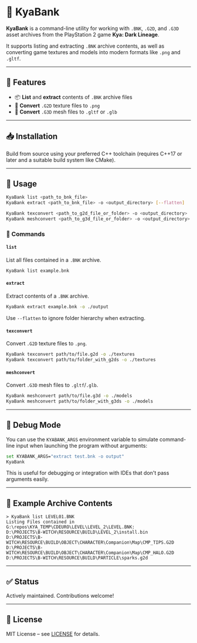 # 🏦 KyaBank

**KyaBank** is a command-line utility for working with `.BNK`, `.G2D`, and `.G3D` asset archives from the PlayStation 2 game **Kya: Dark Lineage**.

It supports listing and extracting `.BNK` archive contents, as well as converting game textures and models into modern formats like `.png` and `.gltf`.

---

## 🔧 Features

- 📦 **List** and **extract** contents of `.BNK` archive files  
- 🎨 **Convert** `.G2D` texture files to `.png`  
- 🧱 **Convert** `.G3D` mesh files to `.gltf` or `.glb`

---

## 📥 Installation

Build from source using your preferred C++ toolchain (requires C++17 or later and a suitable build system like CMake).

---

## 🚀 Usage

```bash
KyaBank list <path_to_bnk_file>
KyaBank extract <path_to_bnk_file> -o <output_directory> [--flatten]

KyaBank texconvert <path_to_g2d_file_or_folder> -o <output_directory>
KyaBank meshconvert <path_to_g3d_file_or_folder> -o <output_directory>
```

### 🔹 Commands

#### `list`
List all files contained in a `.BNK` archive.

```bash
KyaBank list example.bnk
```

#### `extract`
Extract contents of a `.BNK` archive.

```bash
KyaBank extract example.bnk -o ./output
```

Use `--flatten` to ignore folder hierarchy when extracting.

#### `texconvert`
Convert `.G2D` texture files to `.png`.

```bash
KyaBank texconvert path/to/file.g2d -o ./textures
KyaBank texconvert path/to/folder_with_g2ds -o ./textures
```

#### `meshconvert`
Convert `.G3D` mesh files to `.gltf`/`.glb`.

```bash
KyaBank meshconvert path/to/file.g3d -o ./models
KyaBank meshconvert path/to/folder_with_g3ds -o ./models
```

---

## 🧪 Debug Mode

You can use the `KYABANK_ARGS` environment variable to simulate command-line input when launching the program without arguments:

```bash
set KYABANK_ARGS="extract test.bnk -o output"
KyaBank
```

This is useful for debugging or integration with IDEs that don't pass arguments easily.

---

## 📂 Example Archive Contents

```text
> KyaBank list LEVEL01.BNK
Listing Files contained in G:\repos\KYA_TEMP\CDEURO\LEVEL\LEVEL_2\LEVEL.BNK:
D:\PROJECTS\B-WITCH\RESOURCE\BUILD\LEVEL_2\install.bin
D:\PROJECTS\B-WITCH\RESOURCE\BUILD\OBJECT\CHARACTER\Companion\Map\CMP_TIPS.G2D
D:\PROJECTS\B-WITCH\RESOURCE\BUILD\OBJECT\CHARACTER\Companion\Map\CMP_HALO.G2D
D:\PROJECTS\B-WITCH\RESOURCE\BUILD\PARTICLE\sparks.g2d
```

---

## ✅ Status

Actively maintained. Contributions welcome!

---

## 📄 License

MIT License – see [LICENSE](./LICENSE) for details.
